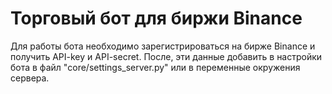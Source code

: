 # Торговый бот для биржи Binance

Для работы бота необходимо зарегистрироваться на бирже Binance и получить API-key и API-secret. После, эти данные 
добавить в настройки бота в файл "core/settings_server.py" или в переменные окружения сервера.